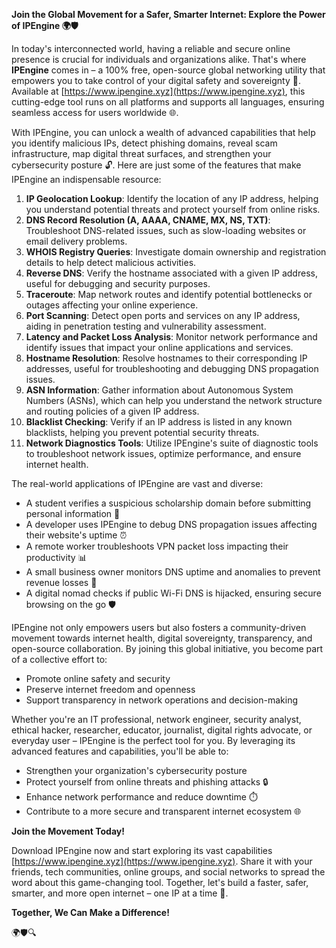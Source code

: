 **Join the Global Movement for a Safer, Smarter Internet: Explore the Power of IPEngine 🌍🛡️**

In today's interconnected world, having a reliable and secure online presence is crucial for individuals and organizations alike. That's where **IPEngine** comes in – a 100% free, open-source global networking utility that empowers you to take control of your digital safety and sovereignty 📡. Available at [https://www.ipengine.xyz](https://www.ipengine.xyz), this cutting-edge tool runs on all platforms and supports all languages, ensuring seamless access for users worldwide 🌐.

With IPEngine, you can unlock a wealth of advanced capabilities that help you identify malicious IPs, detect phishing domains, reveal scam infrastructure, map digital threat surfaces, and strengthen your cybersecurity posture 🔓. Here are just some of the features that make IPEngine an indispensable resource:

1.  **IP Geolocation Lookup**: Identify the location of any IP address, helping you understand potential threats and protect yourself from online risks.
2.  **DNS Record Resolution (A, AAAA, CNAME, MX, NS, TXT)**: Troubleshoot DNS-related issues, such as slow-loading websites or email delivery problems.
3.  **WHOIS Registry Queries**: Investigate domain ownership and registration details to help detect malicious activities.
4.  **Reverse DNS**: Verify the hostname associated with a given IP address, useful for debugging and security purposes.
5.  **Traceroute**: Map network routes and identify potential bottlenecks or outages affecting your online experience.
6.  **Port Scanning**: Detect open ports and services on any IP address, aiding in penetration testing and vulnerability assessment.
7.  **Latency and Packet Loss Analysis**: Monitor network performance and identify issues that impact your online applications and services.
8.  **Hostname Resolution**: Resolve hostnames to their corresponding IP addresses, useful for troubleshooting and debugging DNS propagation issues.
9.  **ASN Information**: Gather information about Autonomous System Numbers (ASNs), which can help you understand the network structure and routing policies of a given IP address.
10. **Blacklist Checking**: Verify if an IP address is listed in any known blacklists, helping you prevent potential security threats.
11. **Network Diagnostics Tools**: Utilize IPEngine's suite of diagnostic tools to troubleshoot network issues, optimize performance, and ensure internet health.

The real-world applications of IPEngine are vast and diverse:

*   A student verifies a suspicious scholarship domain before submitting personal information 🤝
*   A developer uses IPEngine to debug DNS propagation issues affecting their website's uptime ⏰
*   A remote worker troubleshoots VPN packet loss impacting their productivity 📊
*   A small business owner monitors DNS uptime and anomalies to prevent revenue losses 💸
*   A digital nomad checks if public Wi-Fi DNS is hijacked, ensuring secure browsing on the go 🛡️

IPEngine not only empowers users but also fosters a community-driven movement towards internet health, digital sovereignty, transparency, and open-source collaboration. By joining this global initiative, you become part of a collective effort to:

*   Promote online safety and security
*   Preserve internet freedom and openness
*   Support transparency in network operations and decision-making

Whether you're an IT professional, network engineer, security analyst, ethical hacker, researcher, educator, journalist, digital rights advocate, or everyday user – IPEngine is the perfect tool for you. By leveraging its advanced features and capabilities, you'll be able to:

*   Strengthen your organization's cybersecurity posture
*   Protect yourself from online threats and phishing attacks 🔒
*   Enhance network performance and reduce downtime ⏱️
*   Contribute to a more secure and transparent internet ecosystem 🌐

**Join the Movement Today!**

Download IPEngine now and start exploring its vast capabilities [https://www.ipengine.xyz](https://www.ipengine.xyz). Share it with your friends, tech communities, online groups, and social networks to spread the word about this game-changing tool. Together, let's build a faster, safer, smarter, and more open internet – one IP at a time 🚀.

**Together, We Can Make a Difference!**

🌍🛡️🔍